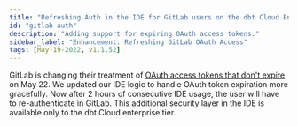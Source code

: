 ```yaml
---
title: "Refreshing Auth in the IDE for GitLab users on the dbt Cloud Enterprise Plan"
id: "gitlab-auth"
description: "Adding support for expiring OAuth access tokens."
sidebar_label: "Enhancement: Refreshing GitLab OAuth Access"
tags: [May-19-2022, v1.1.52]
---
```


GitLab is changing their treatment of [OAuth access tokens that don't expire](https://docs.gitlab.com/ee/update/deprecations.html#oauth-tokens-without-expiration) on May 22. We updated our IDE logic to handle OAuth token expiration more gracefully. Now after 2 hours of consecutive IDE usage, the user will have to re-authenticate in GitLab. This additional security layer in the IDE is available only to the dbt Cloud enterprise tier.
